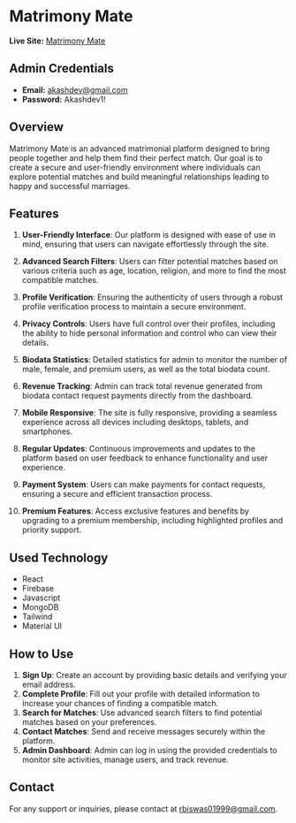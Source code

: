 # Matrimony Mate

**Live Site:** [Matrimony Mate](https://matrimony-mate.web.app/)

## Admin Credentials

- **Email:** akashdev@gmail.com
- **Password:** Akashdev1!

## Overview

Matrimony Mate is an advanced matrimonial platform designed to bring people together and help them find their perfect match. Our goal is to create a secure and user-friendly environment where individuals can explore potential matches and build meaningful relationships leading to happy and successful marriages.

## Features

1. **User-Friendly Interface**: Our platform is designed with ease of use in mind, ensuring that users can navigate effortlessly through the site.
   
2. **Advanced Search Filters**: Users can filter potential matches based on various criteria such as age, location, religion, and more to find the most compatible matches.
   
3. **Profile Verification**: Ensuring the authenticity of users through a robust profile verification process to maintain a secure environment.
   
4. **Privacy Controls**: Users have full control over their profiles, including the ability to hide personal information and control who can view their details.
   
5. **Biodata Statistics**: Detailed statistics for admin to monitor the number of male, female, and premium users, as well as the total biodata count.
   
6. **Revenue Tracking**: Admin can track total revenue generated from biodata contact request payments directly from the dashboard.
   
7. **Mobile Responsive**: The site is fully responsive, providing a seamless experience across all devices including desktops, tablets, and smartphones.
   
8. **Regular Updates**: Continuous improvements and updates to the platform based on user feedback to enhance functionality and user experience.
   
9. **Payment System**: Users can make payments for contact requests, ensuring a secure and efficient transaction process.

10. **Premium Features**: Access exclusive features and benefits by upgrading to a premium membership, including highlighted profiles and priority support.

## Used Technology
* React
* Firebase
* Javascript
* MongoDB
* Tailwind
* Material UI

## How to Use

1. **Sign Up**: Create an account by providing basic details and verifying your email address.
2. **Complete Profile**: Fill out your profile with detailed information to increase your chances of finding a compatible match.
3. **Search for Matches**: Use advanced search filters to find potential matches based on your preferences.
4. **Contact Matches**: Send and receive messages securely within the platform.
5. **Admin Dashboard**: Admin can log in using the provided credentials to monitor site activities, manage users, and track revenue.

## Contact

For any support or inquiries, please contact at rbiswas01999@gmail.com.

